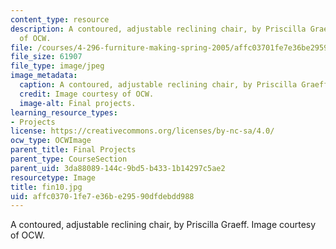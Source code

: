 ```yaml
---
content_type: resource
description: A contoured, adjustable reclining chair, by Priscilla Graeff. Image courtesy
  of OCW.
file: /courses/4-296-furniture-making-spring-2005/affc03701fe7e36be29590dfdebdd988_fin10.jpg
file_size: 61907
file_type: image/jpeg
image_metadata:
  caption: A contoured, adjustable reclining chair, by Priscilla Graeff.
  credit: Image courtesy of OCW.
  image-alt: Final projects.
learning_resource_types:
- Projects
license: https://creativecommons.org/licenses/by-nc-sa/4.0/
ocw_type: OCWImage
parent_title: Final Projects
parent_type: CourseSection
parent_uid: 3da88089-144c-9bd5-b433-1b14297c5ae2
resourcetype: Image
title: fin10.jpg
uid: affc0370-1fe7-e36b-e295-90dfdebdd988
---
```

A contoured, adjustable reclining chair, by Priscilla Graeff. Image courtesy of OCW.